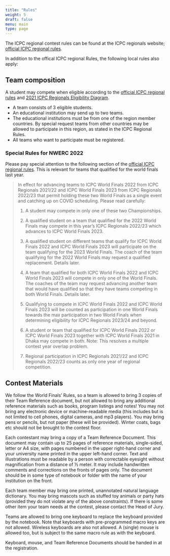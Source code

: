 ```yaml
---
title: "Rules"
weight: 5
draft: false
menu: main
type: page
---
```

The ICPC regional contest rules can be found at the ICPC regionals website; [official ICPC regional rules](https://icpc.global/regionals/rules).

In addition to the offical ICPC regional Rules, the following local rules also apply:

## Team composition
A student may compete when eligible according to the [official ICPC regional rules](https://icpc.global/regionals/rules) and [2021 ICPC Regionals Eligibility Diagram](https://drive.google.com/file/d/1Gt0gh7e9ubSZOr1ZpZ3liU1g0__fPzg1/view).

* A team consists of 3 eligible students.
* An educational institution may send up to two teams.
* The educational institutions must be from one of the region member countries. By special request teams from other countries may be allowed to participate in this region, as stated in the ICPC Regional Rules.
* All teams who want to participate must be registered.

### Special Rules for NWERC 2022
Please pay special attention to the following section of the [official ICPC regional rules](https://icpc.global/regionals/rules).
This is relevant for teams that qualified for the world finals last year.
> In effect for advancing teams to ICPC World Finals 2022 from ICPC Regionals 2021/22 and ICPC World Finals 2023 from ICPC Regionals 2022/23 that permit holding these two World Finals as a single event and catching up on COVID scheduling.  Please read carefully:
>
> 1. A student may compete in only one of these two Championships.
>
> 2. A qualified student on a team that qualified for the 2022 World Finals may compete in this year’s ICPC Regionals 2022/23 which advances to ICPC World Finals 2023.
>
> 3. A qualified student on different teams that qualify for ICPC World Finals 2022 and ICPC World Finals 2023 will participate on the team qualifying for the 2023 World Finals. The coach of the team qualifying for the 2022 World Finals may request a qualified replacement. Details later.
>
> 4. A team that qualified for both ICPC World Finals 2022 and ICPC World Finals 2023 will compete in only one of the World Finals. The coaches of the team may request advancing another team that would have qualified so that they have teams competing in both World Finals. Details later.
>
> 5. Qualifying to compete in ICPC World Finals 2022 and ICPC World Finals 2023 will be counted as participation in one World Finals towards the max participation in two World Finals when determining eligibility for ICPC Regionals 2023/24 and beyond.
>
> 6. A student or team that qualified for ICPC World Finals 2022 or ICPC World Finals 2023 together with ICPC World Finals 2021 in Dhaka may compete in both.  Note:  This resolves a multiple contest year overlap problem.
>
> 7. Regional participation in ICPC Regionals 2021/22 and ICPC Regionals 2022/23 counts as only one year of regional competition.



## Contest Materials
We follow the World Finals’ Rules, so a team is allowed to bring 3 copies of their Team Reference document, but not allowed
to bring any additional reference materials such as books, program listings and notes! You may not bring any electronic device
or machine-readable media (this includes but is not limited to cell phones, digital cameras, and mp3 players). You may bring
pens or pencils, but not paper (these will be provided). Winter coats, bags etc should not be brought to the contest floor.

Each contestant may bring a copy of a Team Reference Document. This document may contain up to 25 pages of reference materials,
single-sided, letter or A4 size, with pages numbered in the upper right-hand corner and your university name printed in the upper
left-hand corner. Text and illustrations must be readable by a person with correctable eyesight without magnification from a
distance of ½ meter. It may include handwritten comments and corrections on the fronts of pages only. The document should be
in some type of notebook or folder with the name of your institution on the front.

Each team member may bring one printed, unannotated natural language dictionary. You may bring mascots such as stuffed
toy animals or party hats (provided they do not violate any of the above constraints). If there is some other item your
team needs at the contest, please contact the Head of Jury.

Teams are allowed to bring one keyboard to replace the keyboard provided by the notebook. Note that keyboards with pre-programmed
macro keys are not allowed. Wireless keyboards are also not allowed. A (single) mouse is allowed too, but is subject to the same macro rule as with the keyboard.

Keyboard, mouse, and Team Reference Documents should be handed in at the registration.
